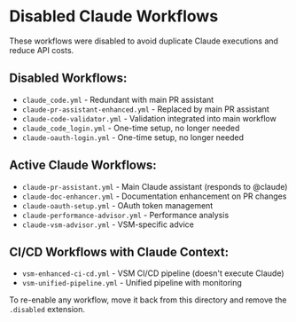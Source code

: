 # Disabled Claude Workflows

These workflows were disabled to avoid duplicate Claude executions and reduce API costs.

## Disabled Workflows:
- `claude_code.yml` - Redundant with main PR assistant
- `claude-pr-assistant-enhanced.yml` - Replaced by main PR assistant
- `claude-code-validator.yml` - Validation integrated into main workflow
- `claude_code_login.yml` - One-time setup, no longer needed
- `claude-oauth-login.yml` - One-time setup, no longer needed

## Active Claude Workflows:
- `claude-pr-assistant.yml` - Main Claude assistant (responds to @claude)
- `claude-doc-enhancer.yml` - Documentation enhancement on PR changes
- `claude-oauth-setup.yml` - OAuth token management
- `claude-performance-advisor.yml` - Performance analysis
- `claude-vsm-advisor.yml` - VSM-specific advice

## CI/CD Workflows with Claude Context:
- `vsm-enhanced-ci-cd.yml` - VSM CI/CD pipeline (doesn't execute Claude)
- `vsm-unified-pipeline.yml` - Unified pipeline with monitoring

To re-enable any workflow, move it back from this directory and remove the `.disabled` extension.